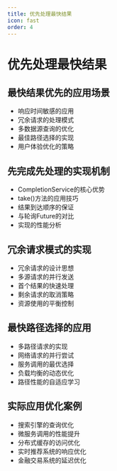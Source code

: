 ```yaml
---
title: 优先处理最快结果
icon: fast
order: 4
---
```


# 优先处理最快结果

## 最快结果优先的应用场景

- 响应时间敏感的应用
- 冗余请求的处理模式
- 多数据源查询的优化
- 最佳路径选择的实现
- 用户体验优化的策略

## 先完成先处理的实现机制

- CompletionService的核心优势
- take()方法的应用技巧
- 结果到达顺序的保证
- 与轮询Future的对比
- 实现的性能分析

## 冗余请求模式的实现

- 冗余请求的设计思想
- 多源请求的并行发送
- 首个结果的快速处理
- 剩余请求的取消策略
- 资源使用的平衡控制

## 最快路径选择的应用

- 多路径请求的实现
- 网络请求的并行尝试
- 服务调用的最优选择
- 负载均衡的动态优化
- 路径性能的自适应学习

## 实际应用优化案例

- 搜索引擎的查询优化
- 微服务调用的性能提升
- 分布式缓存的访问优化
- 实时推荐系统的响应优化
- 金融交易系统的延迟优化
